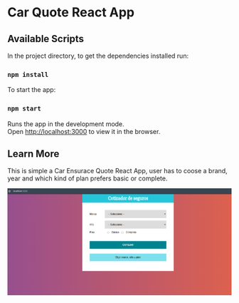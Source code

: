 # Car Quote React App

## Available Scripts

In the project directory, to get the dependencies installed run:
### `npm install`

To start the app: 
### `npm start`

Runs the app in the development mode.\
Open [http://localhost:3000](http://localhost:3000) to view it in the browser.



## Learn More
This is simple a Car Ensurace Quote React App,
user has to coose a brand, year and which kind of plan prefers basic or complete.

![Alt text](/public/appPreview.png?raw=true "APP Preview")
